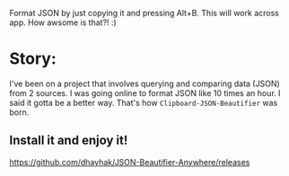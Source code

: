 Format JSON by just copying it and pressing Alt+B. This will work across app. How awsome is that?! :)

# Story:
I've been on a project that involves querying and comparing data (JSON) from 2 sources.
I was going online to format JSON like 10 times an hour. I said it gotta be a better way. That's how `Clipboard-JSON-Beautifier` was born.

## Install it and enjoy it!
https://github.com/dhayhak/JSON-Beautifier-Anywhere/releases

